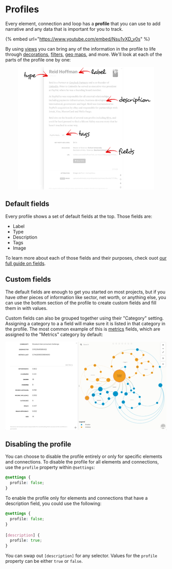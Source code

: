 # Profiles

Every element, connection and loop has a **profile** that you can use to add narrative and any data that is important for you to track.

{% embed url="https://www.youtube.com/embed/Nsu1vXD_v0s" %}

By using [views](views.md) you can bring any of the information in the profile to life through [decorations](decorate.md), [filters](filter.md), [geo maps](templates/geo.md), and more. We'll look at each of the parts of the profile one by one:

<figure><img src="../.gitbook/assets/image.png" alt=""><figcaption></figcaption></figure>

## Default fields

Every profile shows a set of default fields at the top. Those fields are:

* Label
* Type
* Description
* Tags
* Image

To learn more about each of those fields and their purposes, check ouot [our full guide on fields](fields.md).

## Custom fields

The default fields are enough to get you started on most projects, but if you have other pieces of information like sector, net worth, or anything else, you can use the bottom section of the profile to create custom fields and fill them in with values.

Custom fields can also be grouped together using their "Category" setting. Assigning a category to a a field will make sure it is listed in that category in the profile. The most common example of this is [metrics](metrics.md) fields, which are assigned to the "Metrics" category by default:

![Screenshot of field category in the profile](../images/profile-field-category.png)

## Disabling the profile

You can choose to disable the profile entirely or only for specific elements and connections. To disable the profile for all elements and connections, use the `profile` property within `@settings`:

```scss
@settings {
  profile: false;
}

```

To enable the profile only for elements and connections that have a description field, you could use the following:

```scss
@settings {
  profile: false;
}

[description] {
  profile: true;
}
```

You can swap out `[description]` for any selector. Values for the `profile` property can be either `true` or `false`.
